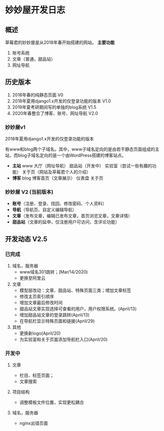 # 妙妙屋开发日志
## 概述
草莓君的妙妙屋是从2018年春开始搭建的网站。
**主要功能**
1. 账号系统
2. 文章（普通，甜品站）
3. 网址导航

## 历史版本
1. 2018年春的纯静态页面 V0
2. 2018年夏用django1.x开发的仅登录功能的版本 V1.0
3. 2019年夏考研期间写的单独的blog系统 V1.5
4. 2020年春整合了博客、账号、网址导航 V2.0

### 妙妙屋v1
2018年夏用django1.x开发的仅登录功能的版本

有www和blog两个子域名。其中，www子域名定向的是由若干静态页面组成的主站，而blog子域名定向的是一个由WordPress搭建的博客站点。
- **主站** www
大厅（网址导航）
甜品站（开发中）
实验室（尝试一些有趣的功能）
关于页（网站及草莓君个人的介绍）
- **博客** blog
博客首页（文章展示）
仪表盘
关于页

### 妙妙屋 V2 (当前版本)
- **账号**（注册、登录、找回、修改密码、个人资料）
- **导航**（导航页、自定义编辑导航）
- **文章**（发布文章，编辑已发布文章，首页浏览文章，文章详情）
- **甜品站**（文章的延申，仅注册用户可访问，含评论功能）

## 开发动态 V2.5
### 已完成
1. 域名，服务器
	- www域名301跳转；(Mar/14/2020)
	- 更换至阿里云
2. 文章
	- 模型层改动：文章、甜品站、特殊页面三类；增加文章标签
	- 修改主页索引顺序
	- 增加文章最后修改时间
	- 甜品站文章实现选择可查看的用户，用户权限系统。(April/13)
	- 增加甜品站文章的登录跳转(April/13)
	- 在导航栏显示特殊页面和链接(April/29)
3. 其他
	- 更换新logo(April/20)
	- 为实验室和关于页面添加导航栏入口(April/20)

### 开发中
1. 文章
	- 栏目、标签页面；
	- 文章搜索

2. 项目结构
	- 调整模板文件位置，实现更松耦合

3. 域名，服务器
	- nginx出错页面